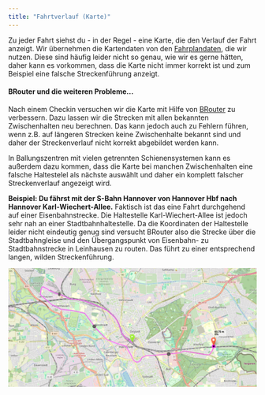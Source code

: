 ```yaml
---
title: "Fahrtverlauf (Karte)"
---
```


Zu jeder Fahrt siehst du - in der Regel - eine Karte, die den Verlauf der Fahrt anzeigt.
Wir übernehmen die Kartendaten von den [Fahrplandaten](/features/timetable), die wir nutzen.
Diese sind häufig leider nicht so genau, wie wir es gerne hätten, daher kann es vorkommen, dass die Karte nicht immer
korrekt ist und zum Beispiel eine falsche Streckenführung anzeigt.

#### BRouter und die weiteren Probleme...

Nach einem Checkin versuchen wir die Karte mit Hilfe
von [BRouter](https://brouter.de/brouter-web/#map=6/51/10/standard&profile=rail) zu verbessern.
Dazu lassen wir die Strecken mit allen bekannten Zwischenhalten neu berechnen.
Das kann jedoch auch zu Fehlern führen, wenn z.B. auf längeren Strecken keine Zwischenhalte bekannt sind und daher der
Streckenverlauf nicht korrekt abgebildet werden kann.

In Ballungszentren mit vielen getrennten Schienensystemen kann es außerdem dazu kommen, dass die Karte bei manchen
Zwischenhalten eine falsche Haltestelel als nächste auswählt und daher ein komplett falscher Streckenverlauf angezeigt
wird.

**Beispiel: Du fährst mit der S-Bahn Hannover von Hannover Hbf nach Hannover Karl-Wiechert-Allee.**
Faktisch ist das eine Fahrt durchgehend auf einer Eisenbahnstrecke.
Die Haltestelle Karl-Wiechert-Allee ist jedoch sehr nah an einer Stadtbahnhaltestelle.
Da die Koordinaten der Haltestelle leider nicht eindeutig genug sind versucht BRouter also die Strecke über die
Stadtbahngleise und den Übergangspunkt von Eisenbahn- zu Stadtbahnstrecke in Leinhausen zu routen.
Das führt zu einer entsprechend langen, wilden Streckenführung.

<img src="error-hannover-hbf-kwa.png">